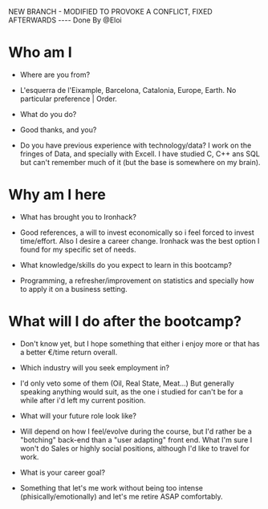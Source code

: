 NEW BRANCH - MODIFIED TO PROVOKE A CONFLICT, FIXED AFTERWARDS ---- Done By @Eloi

# Who am I

* Where are you from?
- L'esquerra de l'Eixample, Barcelona, Catalonia, Europe, Earth. No particular preference | Order.

* What do you do?
- Good thanks, and you?

* Do you have previous experience with technology/data?
I work on the fringes of Data, and specially with Excell. I have studied C, C++ ans SQL but can't remember much of it (but the base is somewhere on my brain).

# Why am I here

* What has brought you to Ironhack?
- Good references, a will to invest economically so i feel forced to invest time/effort. Also I desire a career change. Ironhack was the best option I found for my specific set of needs.

* What knowledge/skills do you expect to learn in this bootcamp?
- Programming, a refresher/improvement on statistics and specially how to apply it on a business setting.

# What will I do after the bootcamp?
- Don't know yet, but I hope something that either i enjoy more or that has a better €/time return overall.

* Which industry will you seek employment in?
- I'd only veto some of them (Oil, Real State, Meat...) But generally speaking anything would suit, as the one i studied for can't be for a while after i'd left my current position.

* What will your future role look like?
- Will depend on how I feel/evolve during the course, but I'd rather be a "botching" back-end than a "user adapting" front end. What I'm sure I won't do Sales or highly social positions, although I'd like to travel for work.

* What is your career goal?
- Something that let's me work without being too intense (phisically/emotionally) and let's me retire ASAP comfortably.